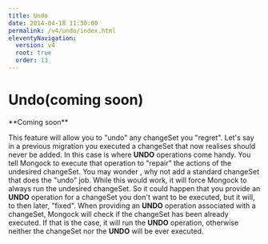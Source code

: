 ```yaml
---
title: Undo
date: 2014-04-18 11:30:00 
permalink: /v4/undo/index.html
eleventyNavigation:
  version: v4
  root: true
  order: 13
---
```


# Undo\(coming soon\)

<div style="info">
**Coming soon**
</div>

This feature will allow you to "undo" any changeSet you "regret". Let's say in a previous migration you executed a changeSet that now realises should never be added. In this case is where **UNDO** operations come handy. You tell Mongock to execute that operation to "repair" the actions of the undesired changeSet. You may wonder , why not add a standard changeSet that does the "undo" job. While this would work, it will force Mongock to always run the undesired changeSet. So it could happen that you provide an **UNDO** operation for a changeSet you don't want to be executed, but it will, to then later, "fixed". When providing an **UNDO** operation associated with a changeSet, Mongock will check if the changeSet has been already executed. If that is the case, it will run the **UNDO** operation, otherwise neither the changeSet nor the **UNDO** will be ever executed.

